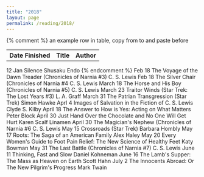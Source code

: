 ```yaml
---
title: "2018"
layout: page
permalink: /reading/2018/
---
```


<table>
<tr>
   <th>Date Finished</th>
   <th>Title</th>
   <th>Author</th>
</tr>
{% comment %}
an example row in table, copy from <tr> to </tr> and paste before </table>
<tr>
   <td>12 Jan</td>
   <td>Silence</td>
   <td>Shusaku Endo</td>
</tr>
{% endcomment %}
<tr>
   <td>Feb 18</td>
   <td>The Voyage of the Dawn Treader (Chronicles of Narnia #3)</td>
   <td>C. S. Lewis</td>
</tr>
<tr>
   <td>Feb 18</td>
   <td>The Silver Chair (Chronicles of Narnia #4</td>
   <td>C. S. Lewis</td>
</tr>
<tr>
   <td>March 18</td>
   <td>The Horse and His Boy (Chronicles of Narnia #5)</td>
   <td>C. S. Lewis</td>
</tr>
<tr>
   <td>March 23</td>
   <td>Traitor Winds (Star Trek: The Lost Years #3)</td>
   <td>L. A. Graff</td>
</tr>
<tr>
   <td>March 31</td>
   <td>The Patrian Transgression (Star Trek)</td>
   <td>Simon Hawke</td>
</tr>
<tr>
   <td>Aprl 4</td>
   <td>Images of Salvation in the Fiction of C. S. Lewis</td>
   <td>Clyde S. Kilby</td>
</tr>
<tr>
   <td>April 18</td>
   <td>The Answer to How is Yes: Acting on What Matters</td>
   <td>Peter Block</td>
</tr>
<tr>
   <td>April 30</td>
   <td>Just Hand Over the Chocolate and No One Will Get Hurt</td>
   <td>Karen Scalf Linamen</td>
</tr>
<tr>
   <td>April 30</td>
   <td>The Magician's Nephew (Chronicles of Narnia #6</td>
   <td>C. S. Lewis</td>
</tr>
<tr>
   <td>May 15</td>
   <td>Crossroads (Star Trek)</td>
   <td>Barbara Hombly</td>
</tr>
<tr>
   <td>May 17</td>
   <td>Roots: The Saga of an American Family</td>
   <td>Alex Haley</td>
</tr>
<tr>
   <td>May 20</td>
   <td>Every Women's Guide to Foot Pain Relief: The New Science of Healthy Feet</td>
   <td>Katy Bowman</td>
</tr>
<tr>
   <td>May 31</td>
   <td>The Last Battle (Chronicles of Narnia #7)</td>
   <td>C. S. Lewis</td>
</tr>
<tr>
   <td>June 11</td>
   <td>Thinking, Fast and Slow</td>
   <td>Daniel Kohneman</td>
</tr>
<tr>
   <td>June 16</td>
   <td>The Lamb's Supper: The Mass as Heaven on Earth</td>
   <td>Scott Hahn</td>
</tr>
<tr>
   <td>July 2</td>
   <td>The Innocents Abroad: Or The New Pilgrim's Progress</td>
   <td>Mark Twain</td>
</tr>
</table>
